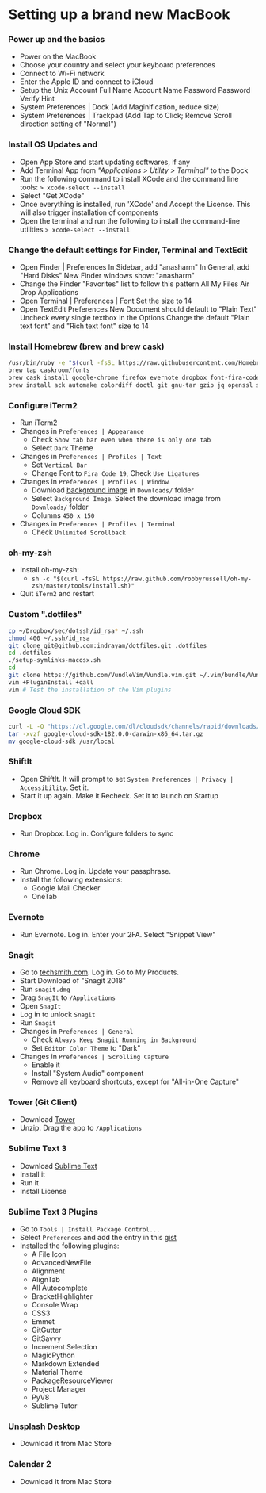 # Setting up a brand new MacBook

### Power up and the basics
- Power on the MacBook
- Choose your country and select your keyboard preferences
- Connect to Wi-Fi network
- Enter the Apple ID and connect to iCloud
- Setup the Unix Account
    Full Name
    Account Name
    Password
    Password Verify
    Hint
- System Preferences | Dock (Add Maginification, reduce size)
- System Preferences | Trackpad (Add Tap to Click; Remove Scroll direction setting of "Normal")

### Install OS Updates and 
- Open App Store and start updating softwares, if any
- Add Terminal App from *"Applications > Utility > Terminal"* to the Dock
- Run the following command to install XCode and the command line tools:
    `> xcode-select --install`
- Select "Get XCode"
- Once everything is installed, run 'XCode' and Accept the License. This will also trigger installation of components
- Open the terminal and run the following to install the command-line utilities
    `> xcode-select --install`

### Change the default settings for Finder, Terminal and TextEdit
- Open Finder | Preferences
    In Sidebar, add "anasharm"
    In General, add "Hard Disks"
    New Finder windows show: "anasharm"
- Change the Finder "Favorites" list to follow this pattern
    All My Files
    Air Drop
    Applications
- Open Terminal | Preferences | Font
    Set the size to 14
- Open TextEdit Preferences
    New Document should default to "Plain Text"
    Uncheck every single textbox in the Options 
    Change the default "Plain text font" and "Rich text font" size to 14

### Install Homebrew (brew and brew cask)

```bash
/usr/bin/ruby -e "$(curl -fsSL https://raw.githubusercontent.com/Homebrew/install/master/install)"
brew tap caskroom/fonts
brew cask install google-chrome firefox evernote dropbox font-fira-code java osxfuse shiftit iterm2
brew install ack automake colordiff doctl git gnu-tar gzip jq openssl sqlite bash coreutils gnupg htop-osx multitail openssl@1.1 ssh-copy-id tmux xz ansible git-extras httpie neovim go python python3 perl ruby sshfs tree apr bison curl findutils glib pcre readline apr-util diff-so-fancy gawk gmp gradle icu4c vim cloc gdbm gnu-indent grep watch autoconf gettext gnu-sed s3cmd the_silver_searcher wget
```

### Configure iTerm2
- Run iTerm2
- Changes in `Preferences | Appearance`
    + Check `Show tab bar even when there is only one tab`
    + Select `Dark` Theme
- Changes in `Preferences | Profiles | Text`
    + Set `Vertical Bar`
    + Change Font to `Fira Code 19`, Check `Use Ligatures`
- Changes in `Preferences | Profiles | Window`
    + Download [background image](https://s3.amazonaws.com/us-east-1-anand-files/media-files/milkyway-iterm2-background.jpg) in `Downloads/` folder
    + Select `Background Image`. Select the download image from `Downloads/` folder
    + Columns `450 x 150`
- Changes in `Preferences | Profiles | Terminal`
    + Check `Unlimited Scrollback`

### oh-my-zsh
- Install oh-my-zsh:
    + `sh -c "$(curl -fsSL https://raw.github.com/robbyrussell/oh-my-zsh/master/tools/install.sh)"`
- Quit `iTerm2` and restart

### Custom ".dotfiles"

```bash
cp ~/Dropbox/sec/dotssh/id_rsa* ~/.ssh
chmod 400 ~/.ssh/id_rsa
git clone git@github.com:indrayam/dotfiles.git .dotfiles
cd .dotfiles
./setup-symlinks-macosx.sh
cd
git clone https://github.com/VundleVim/Vundle.vim.git ~/.vim/bundle/Vundle.vim
vim +PluginInstall +qall
vim # Test the installation of the Vim plugins
```

### Google Cloud SDK

```bash
curl -L -O "https://dl.google.com/dl/cloudsdk/channels/rapid/downloads/google-cloud-sdk-182.0.0-darwin-x86_64.tar.gz"
tar -xvzf google-cloud-sdk-182.0.0-darwin-x86_64.tar.gz
mv google-cloud-sdk /usr/local
```

### ShiftIt
- Open ShiftIt. It will prompt to set `System Preferences | Privacy | Accessibility`. Set it. 
- Start it up again. Make it Recheck. Set it to launch on Startup

### Dropbox
- Run Dropbox. Log in. Configure folders to sync

### Chrome
- Run Chrome. Log in. Update your passphrase.
- Install the following extensions:
    + Google Mail Checker
    + OneTab

### Evernote
- Run Evernote. Log in. Enter your 2FA. Select "Snippet View"

### Snagit
- Go to [techsmith.com](http://techsmith.com). Log in. Go to My Products. 
- Start Download of "Snagit 2018"
- Run `snagit.dmg`
- Drag `SnagIt` to `/Applications`
- Open `SnagIt`
- Log in to unlock `Snagit`
- Run `Snagit`
- Changes in `Preferences | General`
    + Check `Always Keep Snagit Running in Background`
    + Set `Editor Color Theme` to "Dark"
- Changes in `Preferences | Scrolling Capture`
    + Enable it
    + Install "System Audio" component
    + Remove all keyboard shortcuts, except for "All-in-One Capture"

### Tower (Git Client)
- Download [Tower](http://www.git-tower.com/download)
- Unzip. Drag the app to `/Applications`

### Sublime Text 3
- Download [Sublime Text](https://www.sublimetext.com/)
- Install it
- Run it
- Install License

### Sublime Text 3 Plugins
- Go to `Tools | Install Package Control...`
- Select `Preferences` and add the entry in this [gist](https://gist.github.com/indrayam/b962862ac77a15298a38ad3f7d8a69ad)
- Installed the following plugins:
    + A File Icon
    + AdvancedNewFile
    + Alignment
    + AlignTab
    + All Autocomplete
    + BracketHighlighter
    + Console Wrap
    + CSS3
    + Emmet
    + GitGutter
    + GitSavvy
    + Increment Selection
    + MagicPython
    + Markdown Extended
    + Material Theme
    + PackageResourceViewer
    + Project Manager
    + PyV8
    + Sublime Tutor

### Unsplash Desktop
- Download it from Mac Store

### Calendar 2
- Download it from Mac Store

